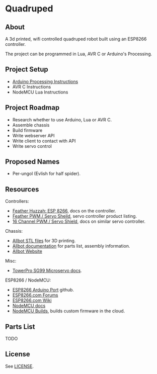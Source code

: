 # Quadruped

## About

A 3d printed, wifi controlled quadruped robot built using an ESP8266 controller.

The project can be programmed in Lua, AVR C or Arduino's Processing.

## Project Setup

- [Arduino Processing Instructions](/arduino)
- AVR C Instructions
- NodeMCU Lua Instructions

## Project Roadmap

- Research whether to use Arduino, Lua or AVR C.
- Assemble chassis
- Build firmware
- Write webserver API
- Write client to contact with API
- Write servo control

## Proposed Names

- Per-ungol (Evlish for half spider).

## Resources

Controllers:

- [Feather Huzzah: ESP 8266](https://learn.adafruit.com/adafruit-feather-huzzah-esp8266?view=all), docs on the controller.
- [Feather PWM / Servo Sheild](https://www.adafruit.com/products/2928), servo controller product listing.
- [16 Channel PWM / Servo Shield](https://learn.adafruit.com/adafruit-16-channel-pwm-slash-servo-shield?view=all), docs on similar servo controller.

Chassis:

- [Allbot STL files](http://www.thingiverse.com/thing:1434665) for 3D printing.
- [Allbot documentation](http://manuals.velleman.eu/category.php) for parts list, assembly information.
- [Allbot Website](http://www.allbot.eu/)

Misc:

- [TowerPro SG99 Microservo docs](http://www.micropik.com/PDF/SG90Servo.pdf).

ESP8266 / NodeMCU:

- [ESP8266 Arduino Port](https://github.com/esp8266/Arduino) github.
- [ESP8266.com Forums](http://www.esp8266.com/)
- [ESP8266.com Wiki](http://www.esp8266.com/wiki)
- [NodeMCU docs](http://nodemcu.readthedocs.io/en/dev/)
- [NodeMCU Builds](http://nodemcu-build.com/), builds custom firmware in the cloud.

## Parts List

TODO

## License

See [LICENSE](/LICENSE).
